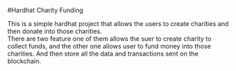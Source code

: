 #Hardhat Charity Funding

This is a simple hardhat project that allows the users to create charities and then donate into those charities. <br>
There are two feature one of them allows the suer to create charity to collect funds, and the other one allows user to fund money into those charities. And then store all the data and transactions sent on the blockchain.<br>
